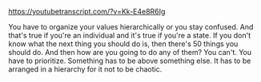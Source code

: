 https://youtubetranscript.com/?v=Kk-E4e8R6Ig

 You have to organize your values hierarchically or you stay confused. And that's true if you're an individual and it's true if you're a state. If you don't know what the next thing you should do is, then there's 50 things you should do. And then how are you going to do any of them? You can't. You have to prioritize. Something has to be above something else. It has to be arranged in a hierarchy for it not to be chaotic.